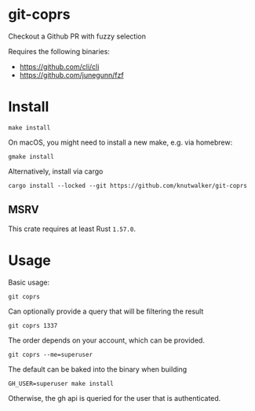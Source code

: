 # git-coprs

Checkout a Github PR with fuzzy selection

Requires the following binaries:
  - https://github.com/cli/cli
  - https://github.com/junegunn/fzf

# Install

```
make install
```

On macOS, you might need to install a new make, e.g. via homebrew:

```
gmake install
```


Alternatively, install via cargo

```
cargo install --locked --git https://github.com/knutwalker/git-coprs
```


## MSRV

This crate requires at least Rust `1.57.0`.


# Usage

Basic usage:

```
git coprs
```

Can optionally provide a query that will be filtering the result

```
git coprs 1337
```

The order depends on your account, which can be provided.

```
git coprs --me=superuser
```

The default can be baked into the binary when building

```
GH_USER=superuser make install
```

Otherwise, the gh api is queried for the user that is authenticated.

